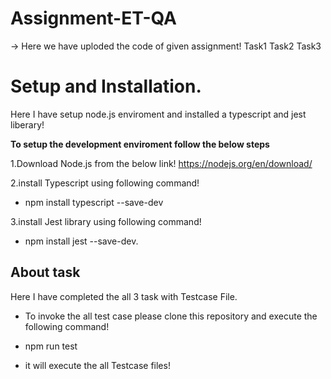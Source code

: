 # Assignment-ET-QA
-> Here we have uploded the code of given assignment! 
Task1
Task2
Task3

# Setup and Installation.
Here I have setup node.js enviroment  and installed a typescript and jest liberary!

**To setup the development enviroment follow the below steps**

1.Download Node.js from the below link!
https://nodejs.org/en/download/

2.install Typescript using following command!

   - npm install typescript --save-dev
 
3.install Jest library using following command!

   - npm install jest --save-dev.

## About task
Here I have completed the all 3 task with  Testcase File.

- To invoke the all test case please clone this repository and execute the following command!

 - npm run test
 
- it will execute the all Testcase files!








